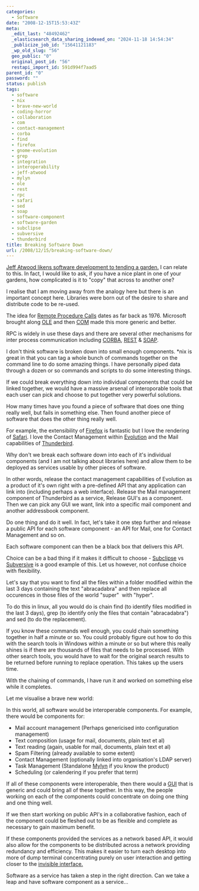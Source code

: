 ```yaml
---
categories:
  - Software
date: "2008-12-15T15:53:43Z"
meta:
  _edit_last: "48492462"
  _elasticsearch_data_sharing_indexed_on: "2024-11-18 14:54:34"
  _publicize_job_id: "15641121183"
  _wp_old_slug: "56"
  geo_public: "0"
  original_post_id: "56"
  restapi_import_id: 591d994f7aad5
parent_id: "0"
password: ""
status: publish
tags:
  - software
  - nix
  - brave-new-world
  - coding-horror
  - collaboration
  - com
  - contact-management
  - corba
  - find
  - firefox
  - gnome-evolution
  - grep
  - integration
  - interoperability
  - jeff-atwood
  - mylyn
  - ole
  - rest
  - rpc
  - safari
  - sed
  - soap
  - software-component
  - software-garden
  - subclipse
  - subversive
  - thunderbird
title: Breaking Software Down
url: /2008/12/15/breaking-software-down/
---
```


[Jeff Atwood likens software development to tending a garden.](http://www.codinghorror.com/blog/archives/000987.html "Tending Your Software Garden")
I can relate to this. In fact, I would like to ask, if you have a nice plant in
one of your gardens, how complicated is it to "copy" that across to another one?

I realise that I am moving away from the analogy here but there is an important
concept here. Libraries were born out of the desire to share and distribute code
to be re-used.

The idea for
[Remote Procedure Calls](http://en.wikipedia.org/wiki/Remote_procedure_call "Remote Procedure Call")
dates as far back as 1976. Microsoft brought along
[OLE](http://en.wikipedia.org/wiki/Object_Linking_and_Embedding "Object Linking and Embedding")
and then
[COM](http://en.wikipedia.org/wiki/Component_Object_Model "Component Object Model")
made this more generic and better.

RPC is widely in use these days and there are several other mechanisms for inter
process communication including
[CORBA](http://en.wikipedia.org/wiki/CORBA "Common Object Request Broker Architecture"),
[REST](http://en.wikipedia.org/wiki/REST "Representational State Transfer") &
[SOAP](<http://en.wikipedia.org/wiki/SOAP_(protocol)> "Simple
Object Access Protocol").

<!--more-->

I don't think software is broken down into small enough components. \*nix is
great in that you can tag a whole bunch of commands together on the command line
to do some amazing things. I have personally piped data through a dozen or so
commands and scripts to do some interesting things.

If we could break everything down into individual components that could be
linked together, we would have a massive arsenal of interoporable tools that
each user can pick and choose to put together very powerful solutions.

How many times have you found a piece of software that does one thing really
well, but fails in something else. Then found another piece of software that
does the other thing really well.

For example, the extensibility of
[Firefox](http://www.mozilla.org/firefox "Firefox") is fantastic but I love the
rendering of [Safari](http://www.apple.com/safari/ "Safari Web Browser"). I love
the Contact Management within
[Evolution](http://projects.gnome.org/evolution/ "Evolution") and the Mail
capabilities of [Thunderbird](http://www.mozilla.org/thunderbird "Thunderbird").

Why don't we break each software down into each of it's individual components
(and I am not talking about libraries here) and allow them to be deployed as
services usable by other pieces of software.

In other words, release the contact management capabilities of Evolution as a
product of it's own right with a pre-defined API that any application can link
into (including perhaps a web interface). Release the Mail management component
of Thunderbird as a service, Release GUI's as a component. Then we can pick any
GUI we want, link into a specific mail component and another addressbook
component.

Do one thing and do it well. In fact, let's take it one step further and release
a public API for each software component - an API for Mail, one for Contact
Management and so on.

Each software component can then be a black box that delivers this API.

Choice can be a bad thing if it makes it difficult to choose -
[Subclipse](http://subclipse.tigris.org "Subclipse") vs
[Subversive](http://www.eclipse.org/subversive "Subversive") is a good example
of this. Let us however, not confuse choice with flexibility.

Let's say that you want to find all the files within a folder modified within
the last 3 days containing the text "abracadabra" and then replace all
occurences in those files of the world "super"  with "hyper".

To do this in linux, all you would do is chain find (to identify files modified
in the last 3 days), grep (to identify only the files that contain
"abracadabra") and sed (to do the replacement).

If you know these commands well enough, you could chain something together in
half a minute or so. You could probably figure out how to do this with the
search tools in Windows within a minute or so but where this really shines is if
there are thousands of files that needs to be processed. With other search
tools, you would have to wait for the original search results to be returned
before running to replace operation. This takes up the users time.

With the chaining of commands, I have run it and worked on something else while
it completes.

Let me visualise a brave new world:

In this world, all software would be interoperable components. For example,
there would be components for:

- Mail account management (Perhaps genericised into configuration management)
- Text composition (usage for mail, documents, plain text et al)
- Text reading (again, usable for mail, documents, plain text et al)
- Spam Filtering (already available to some extent)
- Contact Management (optionally linked into organisation's LDAP server)
- Task Management (Standalone
  [Mylyn](http://www.eclipse.org/mylyn/ "Eclipse - Mylyn") if you know the
  product)
- Scheduling (or calendering if you prefer that term)

If all of these components were interoperable, then there would a
[GUI](http://en.wikipedia.org/wiki/Graphical_user_interface "Graphical User Interface")
that is generic and could bring all of these together. In this way, the people
working on each of the components could concentrate on doing one thing and one
thing well.

If we then start working on public API's in a collaborative fashion, each of the
component could be fleshed out to be as flexible and complete as necessary to
gain maximum benefit.

If these components provided the services as a network based API, it would also
allow for the components to be distributed across a network providing redundancy
and efficiency. This makes it easier to turn each desktop into more of dump
terminal concentrating purely on user interaction and getting closer to the
[invisible interface.](http://drone-ah.com/2008/12/12/invisible-interface/ "Invisible Interface")

Software as a service has taken a step in the right direction. Can we take a
leap and have software component as a service...
